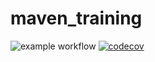 # maven_training


![example workflow](https://github.com/PierricL/maven_training/actions/workflows/build.yml/badge.svg)
[![codecov](https://codecov.io/gh/PierricL/maven_training/branch/main/graph/badge.svg?token=QJQAYNNOOM)](https://codecov.io/gh/PierricL/maven_training)
